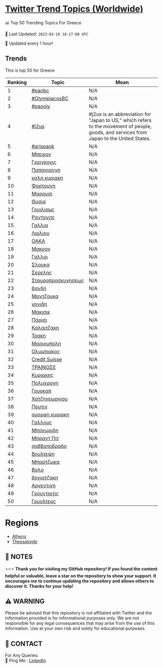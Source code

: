 [Twitter Trend Topics (Worldwide)](https://github.com/ErcinDedeoglu/Twitter-Trend-Topics)
==========


📊 Top 50 Trending Topics For Greece

📆 Last Updated: `2023-03-19 18:17:08 UTC`

🔧 Updated every 1 hour!


## Trends

This is top 50 for Greece

| Ranking | Topic | Mean |
| ------- | ------------ | ------------ |
| 1 | [#paobc](http://twitter.com/search?q=%23paobc) | N/A |
| 2 | [#OlympiacosBC](http://twitter.com/search?q=%23OlympiacosBC) | N/A |
| 3 | [#paooly](http://twitter.com/search?q=%23paooly) | N/A |
| 4 | [#j2us](http://twitter.com/search?q=%23j2us) | #j2us is an abbreviation for "Japan to US," which refers to the movement of people, goods, and services from Japan to the United States. |
| 5 | [#arispaok](http://twitter.com/search?q=%23arispaok) | N/A |
| 6 | [Μπεικον](http://twitter.com/search?q=%ce%9c%cf%80%ce%b5%ce%b9%ce%ba%ce%bf%ce%bd) | N/A |
| 7 | [Γκριγκονις](http://twitter.com/search?q=%ce%93%ce%ba%cf%81%ce%b9%ce%b3%ce%ba%ce%bf%ce%bd%ce%b9%cf%82) | N/A |
| 8 | [Παπαγιαννη](http://twitter.com/search?q=%ce%a0%ce%b1%cf%80%ce%b1%ce%b3%ce%b9%ce%b1%ce%bd%ce%bd%ce%b7) | N/A |
| 9 | [καλη κυριακη](http://twitter.com/search?q=%ce%ba%ce%b1%ce%bb%ce%b7+%ce%ba%cf%85%cf%81%ce%b9%ce%b1%ce%ba%ce%b7) | N/A |
| 10 | [Φορτουνη](http://twitter.com/search?q=%ce%a6%ce%bf%cf%81%cf%84%ce%bf%cf%85%ce%bd%ce%b7) | N/A |
| 11 | [Μαρουσι](http://twitter.com/search?q=%ce%9c%ce%b1%cf%81%ce%bf%cf%85%cf%83%ce%b9) | N/A |
| 12 | [Θυσια](http://twitter.com/search?q=%ce%98%cf%85%cf%83%ce%b9%ce%b1) | N/A |
| 13 | [Γουιλιαμς](http://twitter.com/search?q=%ce%93%ce%bf%cf%85%ce%b9%ce%bb%ce%b9%ce%b1%ce%bc%cf%82) | N/A |
| 14 | [Ραντονιτς](http://twitter.com/search?q=%ce%a1%ce%b1%ce%bd%cf%84%ce%bf%ce%bd%ce%b9%cf%84%cf%82) | N/A |
| 15 | [Γαλλια](http://twitter.com/search?q=%ce%93%ce%b1%ce%bb%ce%bb%ce%b9%ce%b1) | N/A |
| 16 | [Λιολιου](http://twitter.com/search?q=%ce%9b%ce%b9%ce%bf%ce%bb%ce%b9%ce%bf%cf%85) | N/A |
| 17 | [ΟΑΚΑ](http://twitter.com/search?q=%ce%9f%ce%91%ce%9a%ce%91) | N/A |
| 18 | [Μακρον](http://twitter.com/search?q=%ce%9c%ce%b1%ce%ba%cf%81%ce%bf%ce%bd) | N/A |
| 19 | [Γαλλοι](http://twitter.com/search?q=%ce%93%ce%b1%ce%bb%ce%bb%ce%bf%ce%b9) | N/A |
| 20 | [Σλουκα](http://twitter.com/search?q=%ce%a3%ce%bb%ce%bf%cf%85%ce%ba%ce%b1) | N/A |
| 21 | [Σερελης](http://twitter.com/search?q=%ce%a3%ce%b5%cf%81%ce%b5%ce%bb%ce%b7%cf%82) | N/A |
| 22 | [Σταυροπροσκυνησεως](http://twitter.com/search?q=%ce%a3%cf%84%ce%b1%cf%85%cf%81%ce%bf%cf%80%cf%81%ce%bf%cf%83%ce%ba%cf%85%ce%bd%ce%b7%cf%83%ce%b5%cf%89%cf%82) | N/A |
| 23 | [βανδη](http://twitter.com/search?q=%ce%b2%ce%b1%ce%bd%ce%b4%ce%b7) | N/A |
| 24 | [Μαντζουκα](http://twitter.com/search?q=%ce%9c%ce%b1%ce%bd%cf%84%ce%b6%ce%bf%cf%85%ce%ba%ce%b1) | N/A |
| 25 | [γονιδη](http://twitter.com/search?q=%ce%b3%ce%bf%ce%bd%ce%b9%ce%b4%ce%b7) | N/A |
| 26 | [Μακισικ](http://twitter.com/search?q=%ce%9c%ce%b1%ce%ba%ce%b9%cf%83%ce%b9%ce%ba) | N/A |
| 27 | [Παρισι](http://twitter.com/search?q=%ce%a0%ce%b1%cf%81%ce%b9%cf%83%ce%b9) | N/A |
| 28 | [Καλαιτζακη](http://twitter.com/search?q=%ce%9a%ce%b1%ce%bb%ce%b1%ce%b9%cf%84%ce%b6%ce%b1%ce%ba%ce%b7) | N/A |
| 29 | [Τρακη](http://twitter.com/search?q=%ce%a4%cf%81%ce%b1%ce%ba%ce%b7) | N/A |
| 30 | [Μαριουπολη](http://twitter.com/search?q=%ce%9c%ce%b1%cf%81%ce%b9%ce%bf%cf%85%cf%80%ce%bf%ce%bb%ce%b7) | N/A |
| 31 | [Ολυμπιακος](http://twitter.com/search?q=%ce%9f%ce%bb%cf%85%ce%bc%cf%80%ce%b9%ce%b1%ce%ba%ce%bf%cf%82) | N/A |
| 32 | [Credit Suisse](http://twitter.com/search?q=Credit+Suisse) | N/A |
| 33 | [ΤΡΑΙΝΟΣΕ](http://twitter.com/search?q=%ce%a4%ce%a1%ce%91%ce%99%ce%9d%ce%9f%ce%a3%ce%95) | N/A |
| 34 | [Κυριακης](http://twitter.com/search?q=%ce%9a%cf%85%cf%81%ce%b9%ce%b1%ce%ba%ce%b7%cf%82) | N/A |
| 35 | [Πολυχρονη](http://twitter.com/search?q=%ce%a0%ce%bf%ce%bb%cf%85%cf%87%cf%81%ce%bf%ce%bd%ce%b7) | N/A |
| 36 | [Γουοκαπ](http://twitter.com/search?q=%ce%93%ce%bf%cf%85%ce%bf%ce%ba%ce%b1%cf%80) | N/A |
| 37 | [Χατζηγεωργιου](http://twitter.com/search?q=%ce%a7%ce%b1%cf%84%ce%b6%ce%b7%ce%b3%ce%b5%cf%89%cf%81%ce%b3%ce%b9%ce%bf%cf%85) | N/A |
| 38 | [Πουτιν](http://twitter.com/search?q=%ce%a0%ce%bf%cf%85%cf%84%ce%b9%ce%bd) | N/A |
| 39 | [ομορφη κυριακη](http://twitter.com/search?q=%ce%bf%ce%bc%ce%bf%cf%81%cf%86%ce%b7+%ce%ba%cf%85%cf%81%ce%b9%ce%b1%ce%ba%ce%b7) | N/A |
| 40 | [Γαλλους](http://twitter.com/search?q=%ce%93%ce%b1%ce%bb%ce%bb%ce%bf%cf%85%cf%82) | N/A |
| 41 | [Μποχωριδη](http://twitter.com/search?q=%ce%9c%cf%80%ce%bf%cf%87%cf%89%cf%81%ce%b9%ce%b4%ce%b7) | N/A |
| 42 | [Μπραντ Πιτ](http://twitter.com/search?q=%ce%9c%cf%80%cf%81%ce%b1%ce%bd%cf%84+%ce%a0%ce%b9%cf%84) | N/A |
| 43 | [σαββατοβραδο](http://twitter.com/search?q=%cf%83%ce%b1%ce%b2%ce%b2%ce%b1%cf%84%ce%bf%ce%b2%cf%81%ce%b1%ce%b4%ce%bf) | N/A |
| 44 | [Βουλτεψη](http://twitter.com/search?q=%ce%92%ce%bf%cf%85%ce%bb%cf%84%ce%b5%cf%88%ce%b7) | N/A |
| 45 | [Μπαρτζωκα](http://twitter.com/search?q=%ce%9c%cf%80%ce%b1%cf%81%cf%84%ce%b6%cf%89%ce%ba%ce%b1) | N/A |
| 46 | [Βολο](http://twitter.com/search?q=%ce%92%ce%bf%ce%bb%ce%bf) | N/A |
| 47 | [βογιατζακη](http://twitter.com/search?q=%ce%b2%ce%bf%ce%b3%ce%b9%ce%b1%cf%84%ce%b6%ce%b1%ce%ba%ce%b7) | N/A |
| 48 | [Αργεντινη](http://twitter.com/search?q=%ce%91%cf%81%ce%b3%ce%b5%ce%bd%cf%84%ce%b9%ce%bd%ce%b7) | N/A |
| 49 | [Γκουνταιτις](http://twitter.com/search?q=%ce%93%ce%ba%ce%bf%cf%85%ce%bd%cf%84%ce%b1%ce%b9%cf%84%ce%b9%cf%82) | N/A |
| 50 | [Γουολτερς](http://twitter.com/search?q=%ce%93%ce%bf%cf%85%ce%bf%ce%bb%cf%84%ce%b5%cf%81%cf%82) | N/A |



# Regions

* [Athens](</Greece/Athens.md>)
* [Thessaloniki](</Greece/Thessaloniki.md>)



## 📝 NOTES

⭐⭐⭐ **Thank you for visiting my GitHub repository! If you found the content helpful or valuable, leave a star on the repository to show your support. It encourages me to continue updating the repository and allows others to discover it. Thanks for your help!**


## ⚠️ WARNING

Please be advised that this repository is not affiliated with Twitter and the information provided is for informational purposes only. We are not responsible for any legal consequences that may arise from the use of this information. Use at your own risk and solely for educational purposes.


## 📨 CONTACT

 For Any Queries:  
            🏓 Ping Me : [LinkedIn](https://www.linkedin.com/in/ercindedeoglu/)
